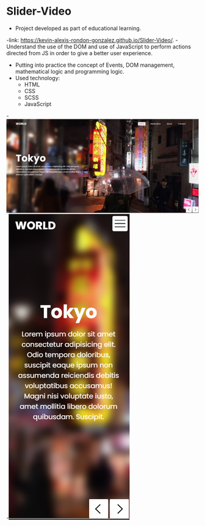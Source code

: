 # Slider-Video
- Project developed as part of educational learning.


-link: https://kevin-alexis-rondon-gonzalez.github.io/Slider-Video/.
-Understand the use of the DOM and use of JavaScript to perform actions directed from JS in order to give a better user experience.
- Putting into practice the concept of Events, DOM management, mathematical logic and programming logic.
- Used technology:
  + HTML ![]()
  + CSS ![]()
  + SCSS ![]()
  + JavaScript ![]() 

-![](./img/ScreenDesktop.png)
-![](./img/ScreenMobile.png)
